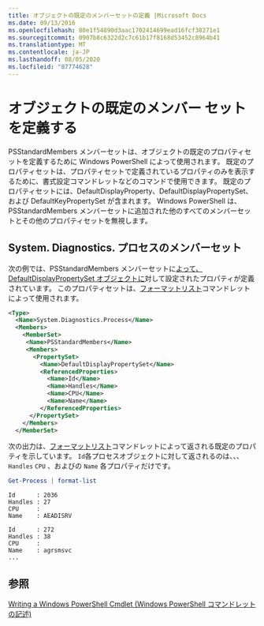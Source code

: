 ```yaml
---
title: オブジェクトの既定のメンバーセットの定義 |Microsoft Docs
ms.date: 09/13/2016
ms.openlocfilehash: 80e1f54890d3aac1702414699ead16fcf38271e1
ms.sourcegitcommit: 0907b8c6322d2c7c61b17f8168d53452c8964b41
ms.translationtype: MT
ms.contentlocale: ja-JP
ms.lasthandoff: 08/05/2020
ms.locfileid: "87774628"
---
```

# <a name="defining-default-member-sets-for-objects"></a>オブジェクトの既定のメンバー セットを定義する

PSStandardMembers メンバーセットは、オブジェクトの既定のプロパティセットを定義するために Windows PowerShell によって使用されます。 既定のプロパティセットは、プロパティセットで定義されているプロパティのみを表示するために、書式設定コマンドレットなどのコマンドで使用できます。 既定のプロパティセットには、DefaultDisplayProperty、DefaultDisplayPropertySet、および DefaultKeyPropertySet が含まれます。 Windows PowerShell は、PSStandardMembers メンバーセットに追加された他のすべてのメンバーセットとその他のプロパティセットを無視します。

## <a name="member-set-for-systemdiagnosticsprocess"></a>System. Diagnostics. プロセスのメンバーセット

次の例では、PSStandardMembers メンバーセットに[よって、DefaultDisplayPropertySet オブジェクトに](/dotnet/api/System.Diagnostics.Process)対して設定されたプロパティが定義されています。 このプロパティセットは、[フォーマットリスト](/powershell/module/Microsoft.PowerShell.Utility/Format-List)コマンドレットによって使用されます。

```xml
<Type>
  <Name>System.Diagnostics.Process</Name>
  <Members>
    <MemberSet>
     <Name>PSStandardMembers</Name>
     <Members>
       <PropertySet>
         <Name>DefaultDisplayPropertySet</Name>
         <ReferencedProperties>
           <Name>Id</Name>
           <Name>Handles</Name>
           <Name>CPU</Name>
           <Name>Name</Name>
         </ReferencedProperties>
      </PropertySet>
    </Members>
  </MemberSet>
```

次の出力は、[フォーマットリスト](/powershell/module/Microsoft.PowerShell.Utility/Format-List)コマンドレットによって返される既定のプロパティを示しています。 `Id`各プロセスオブジェクトに対して返されるのは、、、 `Handles` `CPU` 、およびの `Name` 各プロパティだけです。

```powershell
Get-Process | format-list
```

```output
Id      : 2036
Handles : 27
CPU     :
Name    : AEADISRV

Id      : 272
Handles : 38
CPU     :
Name    : agrsmsvc
...
```

## <a name="see-also"></a>参照

[Writing a Windows PowerShell Cmdlet (Windows PowerShell コマンドレットの記述)](./writing-a-windows-powershell-cmdlet.md)

